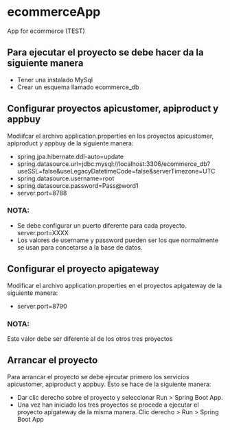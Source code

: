 # ecommerceApp
App for ecommerce (TEST)

## Para ejecutar el proyecto se debe hacer da la siguiente manera

* Tener una instalado MySql
* Crear un esquema llamado ecommerce_db

## Configurar proyectos apicustomer, apiproduct y appbuy
Modiifcar el archivo application.properties en los proyectos apicustomer, apiproduct y appbuy de la siguiente manera:

* spring.jpa.hibernate.ddl-auto=update
* spring.datasource.url=jdbc:mysql://localhost:3306/ecommerce_db?useSSL=false&useLegacyDatetimeCode=false&serverTimezone=UTC
* spring.datasource.username=root
* spring.datasource.password=Pass@word1
* server.port=8788

### NOTA: 
* Se debe configurar un puerto diferente para cada proyecto. server.port=XXXX
* Los valores de username y password pueden ser los que normalmente se usan para concetarse a la base de datos.

## Configurar el proyecto apigateway
Modificar el archivo application.properties en el proyectos apigateway de la siguiente manera:
* server.port=8790

### NOTA:
Este valor debe ser diferente al de los otros tres proyectos

## Arrancar el proyecto
Para arrancar el proyecto se debe ejecutar primero los servicios apicustomer, apiproduct y appbuy. Esto se hace de la siguiente manera:
* Dar clic derecho sobre el proyecto y seleccionar Run > Spring Boot App. 
* Una vez han iniciado los tres proyectos se procede a ejecutar el proyecto apigateway de la misma manera. Clic derecho > Run > Spring Boot App


